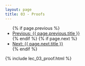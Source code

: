 ```yaml
---
layout: page
title: 03 - Proofs
---
```


<!-- Navigation Links -->
<nav class="post-navigation">
  <ul>
    {% if page.previous %}
      <li><a href="{{ site.baseurl}}{{ page.previous.url }}" class="previous-post">Previous: {{ page.previous.title }}</a></li>
    {% endif %}
    {% if page.next %}
      <li><a href="{{ site.baseurl}}{{ page.next.url }}" class="next-post">Next: {{ page.next.title }}</a></li>
    {% endif %}
  </ul>
</nav>

{% include  lec_03_proof.html %}
